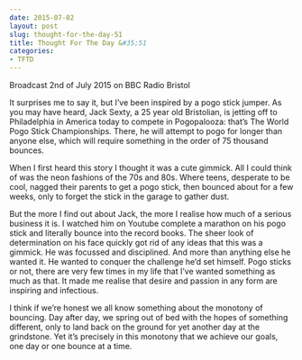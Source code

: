```yaml
---
date: 2015-07-02
layout: post
slug: thought-for-the-day-51
title: Thought For The Day &#35;51
categories:
- TFTD
---
```


Broadcast 2nd of July 2015 on BBC Radio Bristol

It surprises me to say it, but I’ve been inspired by a pogo stick jumper. As you may have heard, Jack Sexty, a 25 year old Bristolian, is jetting off to Philadelphia in America today to compete in Pogopalooza: that’s The World Pogo Stick Championships. There, he will attempt to pogo for longer than anyone else, which will require something in the order of 75 thousand bounces.

When I first heard this story I thought it was a cute gimmick. All I could think of was the neon fashions of the 70s and 80s. Where teens, desperate to be cool, nagged their parents to get a pogo stick, then bounced about for a few weeks, only to forget the stick in the garage to gather dust.

But the more I find out about Jack, the more I realise how much of a serious business it is. I watched him on Youtube complete a marathon on his pogo stick and literally bounce into the record books. The sheer look of determination on his face quickly got rid of any ideas that this was a gimmick. He was focussed and disciplined. And more than anything else he wanted it. He wanted to conquer the challenge he’d set himself. Pogo sticks or not, there are very few times in my life that I’ve wanted something as much as that. It made me realise that desire and passion in any form are inspiring and infectious.

I think if we’re honest we all know something about the monotony of bouncing. Day after day, we spring out of bed with the hopes of something different, only to land back on the ground for yet another day at the grindstone. Yet it’s precisely in this monotony that we achieve our goals, one day or one bounce at a time.
